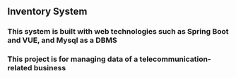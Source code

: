 ## Inventory System
### This system is built with web technologies such as Spring Boot and VUE, and Mysql as a DBMS
### This project is for managing data of a telecommunication-related business  